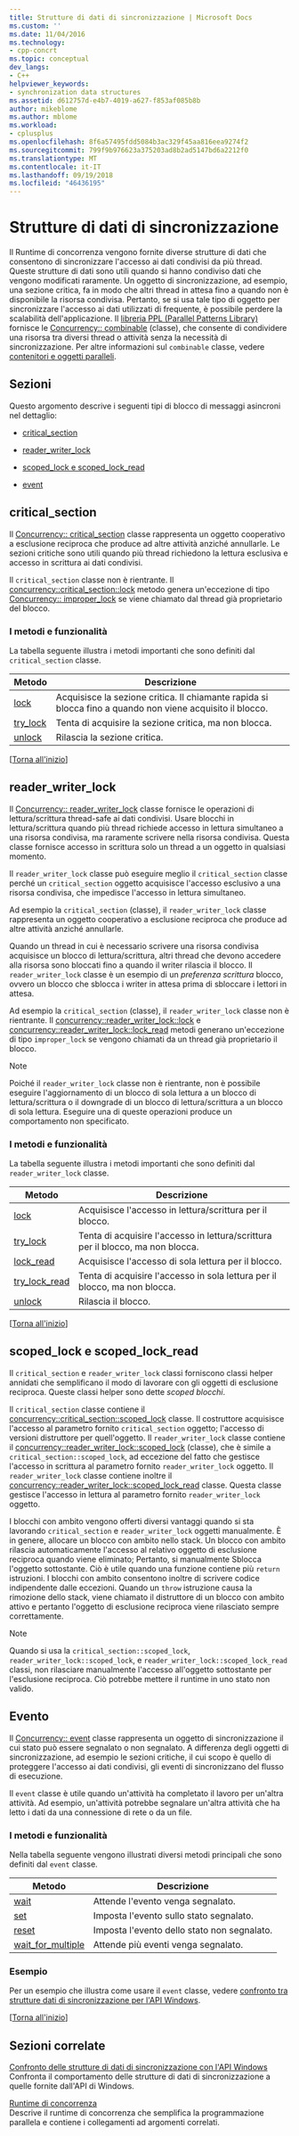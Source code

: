 ```yaml
---
title: Strutture di dati di sincronizzazione | Microsoft Docs
ms.custom: ''
ms.date: 11/04/2016
ms.technology:
- cpp-concrt
ms.topic: conceptual
dev_langs:
- C++
helpviewer_keywords:
- synchronization data structures
ms.assetid: d612757d-e4b7-4019-a627-f853af085b8b
author: mikeblome
ms.author: mblome
ms.workload:
- cplusplus
ms.openlocfilehash: 8f6a57495fdd5084b3ac329f45aa816eea9274f2
ms.sourcegitcommit: 799f9b976623a375203ad8b2ad5147bd6a2212f0
ms.translationtype: MT
ms.contentlocale: it-IT
ms.lasthandoff: 09/19/2018
ms.locfileid: "46436195"
---
```

# <a name="synchronization-data-structures"></a>Strutture di dati di sincronizzazione

Il Runtime di concorrenza vengono fornite diverse strutture di dati che consentono di sincronizzare l'accesso ai dati condivisi da più thread. Queste strutture di dati sono utili quando si hanno condiviso dati che vengono modificati raramente. Un oggetto di sincronizzazione, ad esempio, una sezione critica, fa in modo che altri thread in attesa fino a quando non è disponibile la risorsa condivisa. Pertanto, se si usa tale tipo di oggetto per sincronizzare l'accesso ai dati utilizzati di frequente, è possibile perdere la scalabilità dell'applicazione. Il [libreria PPL (Parallel Patterns Library)](../../parallel/concrt/parallel-patterns-library-ppl.md) fornisce le [Concurrency:: combinable](../../parallel/concrt/reference/combinable-class.md) (classe), che consente di condividere una risorsa tra diversi thread o attività senza la necessità di sincronizzazione. Per altre informazioni sul `combinable` classe, vedere [contenitori e oggetti paralleli](../../parallel/concrt/parallel-containers-and-objects.md).

##  <a name="top"></a> Sezioni

Questo argomento descrive i seguenti tipi di blocco di messaggi asincroni nel dettaglio:

- [critical_section](#critical_section)

- [reader_writer_lock](#reader_writer_lock)

- [scoped_lock e scoped_lock_read](#scoped_lock)

- [event](#event)

##  <a name="critical_section"></a> critical_section

Il [Concurrency:: critical_section](../../parallel/concrt/reference/critical-section-class.md) classe rappresenta un oggetto cooperativo a esclusione reciproca che produce ad altre attività anziché annullarle. Le sezioni critiche sono utili quando più thread richiedono la lettura esclusiva e accesso in scrittura ai dati condivisi.

Il `critical_section` classe non è rientrante. Il [concurrency::critical_section::lock](reference/critical-section-class.md#lock) metodo genera un'eccezione di tipo [Concurrency:: improper_lock](../../parallel/concrt/reference/improper-lock-class.md) se viene chiamato dal thread già proprietario del blocco.

### <a name="methods-and-features"></a>I metodi e funzionalità

La tabella seguente illustra i metodi importanti che sono definiti dal `critical_section` classe.

|Metodo|Descrizione|
|------------|-----------------|
|[lock](reference/critical-section-class.md#lock)|Acquisisce la sezione critica. Il chiamante rapida si blocca fino a quando non viene acquisito il blocco.|
|[try_lock](reference/critical-section-class.md#try_lock)|Tenta di acquisire la sezione critica, ma non blocca.|
|[unlock](reference/critical-section-class.md#unlock)|Rilascia la sezione critica.|

[[Torna all'inizio](#top)]

##  <a name="reader_writer_lock"></a> reader_writer_lock

Il [Concurrency:: reader_writer_lock](../../parallel/concrt/reference/reader-writer-lock-class.md) classe fornisce le operazioni di lettura/scrittura thread-safe ai dati condivisi. Usare blocchi in lettura/scrittura quando più thread richiede accesso in lettura simultaneo a una risorsa condivisa, ma raramente scrivere nella risorsa condivisa. Questa classe fornisce accesso in scrittura solo un thread a un oggetto in qualsiasi momento.

Il `reader_writer_lock` classe può eseguire meglio il `critical_section` classe perché un `critical_section` oggetto acquisisce l'accesso esclusivo a una risorsa condivisa, che impedisce l'accesso in lettura simultaneo.

Ad esempio la `critical_section` (classe), il `reader_writer_lock` classe rappresenta un oggetto cooperativo a esclusione reciproca che produce ad altre attività anziché annullarle.

Quando un thread in cui è necessario scrivere una risorsa condivisa acquisisce un blocco di lettura/scrittura, altri thread che devono accedere alla risorsa sono bloccati fino a quando il writer rilascia il blocco. Il `reader_writer_lock` classe è un esempio di un *preferenza scrittura* blocco, ovvero un blocco che sblocca i writer in attesa prima di sbloccare i lettori in attesa.

Ad esempio la `critical_section` (classe), il `reader_writer_lock` classe non è rientrante. Il [concurrency::reader_writer_lock::lock](reference/reader-writer-lock-class.md#lock) e [concurrency::reader_writer_lock::lock_read](reference/reader-writer-lock-class.md#lock_read) metodi generano un'eccezione di tipo `improper_lock` se vengono chiamati da un thread già proprietario il blocco.

> [!NOTE]
>  Poiché il `reader_writer_lock` classe non è rientrante, non è possibile eseguire l'aggiornamento di un blocco di sola lettura a un blocco di lettura/scrittura o il downgrade di un blocco di lettura/scrittura a un blocco di sola lettura. Eseguire una di queste operazioni produce un comportamento non specificato.

### <a name="methods-and-features"></a>I metodi e funzionalità

La tabella seguente illustra i metodi importanti che sono definiti dal `reader_writer_lock` classe.

|Metodo|Descrizione|
|------------|-----------------|
|[lock](reference/reader-writer-lock-class.md#lock)|Acquisisce l'accesso in lettura/scrittura per il blocco.|
|[try_lock](reference/reader-writer-lock-class.md#try_lock)|Tenta di acquisire l'accesso in lettura/scrittura per il blocco, ma non blocca.|
|[lock_read](reference/reader-writer-lock-class.md#lock_read)|Acquisisce l'accesso di sola lettura per il blocco.|
|[try_lock_read](reference/reader-writer-lock-class.md#try_lock_read)|Tenta di acquisire l'accesso in sola lettura per il blocco, ma non blocca.|
|[unlock](reference/reader-writer-lock-class.md#unlock)|Rilascia il blocco.|

[[Torna all'inizio](#top)]

##  <a name="scoped_lock"></a> scoped_lock e scoped_lock_read

Il `critical_section` e `reader_writer_lock` classi forniscono classi helper annidati che semplificano il modo di lavorare con gli oggetti di esclusione reciproca. Queste classi helper sono dette *scoped blocchi*.

Il `critical_section` classe contiene il [concurrency::critical_section::scoped_lock](reference/critical-section-class.md#critical_section__scoped_lock_class) classe. Il costruttore acquisisce l'accesso al parametro fornito `critical_section` oggetto; l'accesso di versioni distruttore per quell'oggetto. Il `reader_writer_lock` classe contiene il [concurrency::reader_writer_lock::scoped_lock](reference/reader-writer-lock-class.md#scoped_lock_class) (classe), che è simile a `critical_section::scoped_lock`, ad eccezione del fatto che gestisce l'accesso in scrittura al parametro fornito `reader_writer_lock` oggetto. Il `reader_writer_lock` classe contiene inoltre il [concurrency::reader_writer_lock::scoped_lock_read](reference/reader-writer-lock-class.md#scoped_lock_read_class) classe. Questa classe gestisce l'accesso in lettura al parametro fornito `reader_writer_lock` oggetto.

I blocchi con ambito vengono offerti diversi vantaggi quando si sta lavorando `critical_section` e `reader_writer_lock` oggetti manualmente. È in genere, allocare un blocco con ambito nello stack. Un blocco con ambito rilascia automaticamente l'accesso al relativo oggetto di esclusione reciproca quando viene eliminato; Pertanto, si manualmente Sblocca l'oggetto sottostante. Ciò è utile quando una funzione contiene più `return` istruzioni. I blocchi con ambito consentono inoltre di scrivere codice indipendente dalle eccezioni. Quando un `throw` istruzione causa la rimozione dello stack, viene chiamato il distruttore di un blocco con ambito attivo e pertanto l'oggetto di esclusione reciproca viene rilasciato sempre correttamente.

> [!NOTE]
>  Quando si usa la `critical_section::scoped_lock`, `reader_writer_lock::scoped_lock`, e `reader_writer_lock::scoped_lock_read` classi, non rilasciare manualmente l'accesso all'oggetto sottostante per l'esclusione reciproca. Ciò potrebbe mettere il runtime in uno stato non valido.

##  <a name="event"></a> Evento

Il [Concurrency:: event](../../parallel/concrt/reference/event-class.md) classe rappresenta un oggetto di sincronizzazione il cui stato può essere segnalato o non segnalato. A differenza degli oggetti di sincronizzazione, ad esempio le sezioni critiche, il cui scopo è quello di proteggere l'accesso ai dati condivisi, gli eventi di sincronizzano del flusso di esecuzione.

Il `event` classe è utile quando un'attività ha completato il lavoro per un'altra attività. Ad esempio, un'attività potrebbe segnalare un'altra attività che ha letto i dati da una connessione di rete o da un file.

### <a name="methods-and-features"></a>I metodi e funzionalità

Nella tabella seguente vengono illustrati diversi metodi principali che sono definiti dal `event` classe.

|Metodo|Descrizione|
|------------|-----------------|
|[wait](reference/event-class.md#wait)|Attende l'evento venga segnalato.|
|[set](reference/event-class.md#set)|Imposta l'evento sullo stato segnalato.|
|[reset](reference/event-class.md#reset)|Imposta l'evento dello stato non segnalato.|
|[wait_for_multiple](reference/event-class.md#wait_for_multiple)|Attende più eventi venga segnalato.|

### <a name="example"></a>Esempio

Per un esempio che illustra come usare il `event` classe, vedere [confronto tra strutture dati di sincronizzazione per l'API Windows](../../parallel/concrt/comparing-synchronization-data-structures-to-the-windows-api.md).

[[Torna all'inizio](#top)]

## <a name="related-sections"></a>Sezioni correlate

[Confronto delle strutture di dati di sincronizzazione con l'API Windows](../../parallel/concrt/comparing-synchronization-data-structures-to-the-windows-api.md)<br/>
Confronta il comportamento delle strutture di dati di sincronizzazione a quelle fornite dall'API di Windows.

[Runtime di concorrenza](../../parallel/concrt/concurrency-runtime.md)<br/>
Descrive il runtime di concorrenza che semplifica la programmazione parallela e contiene i collegamenti ad argomenti correlati.

